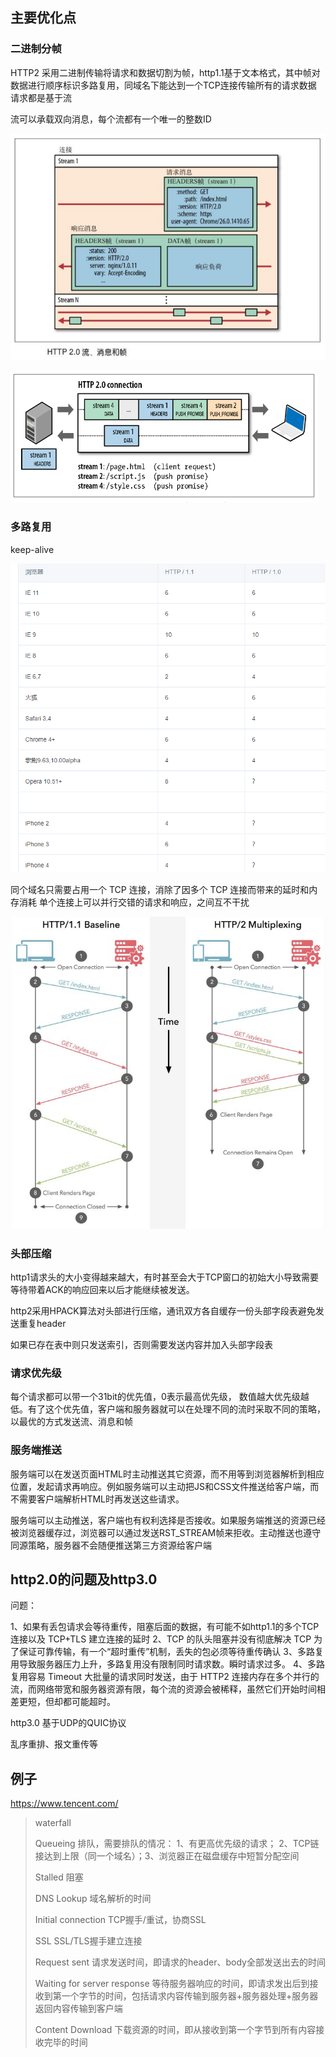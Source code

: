 ## 主要优化点

### 二进制分帧

HTTP2 采用二进制传输将请求和数据切割为帧，http1.1基于文本格式，其中帧对数据进行顺序标识多路复用，同域名下能达到一个TCP连接传输所有的请求数据 请求都是基于流

流可以承载双向消息，每个流都有一个唯一的整数ID

![ae5418b7da1c6593fd6addad0310faa5_720w](.\ae5418b7da1c6593fd6addad0310faa5_720w.jpg)

![d9f07162d5391641b7a2645a61b24fc0_720w](.\d9f07162d5391641b7a2645a61b24fc0_720w.png)

### 多路复用

keep-alive

![企业微信截图_1657851423397](.\企业微信截图_1657851423397.png)

同个域名只需要占用一个 TCP 连接，消除了因多个 TCP 连接而带来的延时和内存消耗
单个连接上可以并行交错的请求和响应，之间互不干扰

![b1e608ddb7493608efea3e76912aabe1_720w](.\b1e608ddb7493608efea3e76912aabe1_720w.jpg)

### 头部压缩

http1请求头的大小变得越来越大，有时甚至会大于TCP窗口的初始大小导致需要等待带着ACK的响应回来以后才能继续被发送。

http2采用HPACK算法对头部进行压缩，通讯双方各自缓存一份头部字段表避免发送重复header

如果已存在表中则只发送索引，否则需要发送内容并加入头部字段表



### 请求优先级

每个请求都可以带一个31bit的优先值，0表示最高优先级， 数值越大优先级越低。有了这个优先值，客户端和服务器就可以在处理不同的流时采取不同的策略，以最优的方式发送流、消息和帧

### 服务端推送

服务端可以在发送页面HTML时主动推送其它资源，而不用等到浏览器解析到相应位置，发起请求再响应。例如服务端可以主动把JS和CSS文件推送给客户端，而不需要客户端解析HTML时再发送这些请求。

服务端可以主动推送，客户端也有权利选择是否接收。如果服务端推送的资源已经被浏览器缓存过，浏览器可以通过发送RST_STREAM帧来拒收。主动推送也遵守同源策略，服务器不会随便推送第三方资源给客户端



## http2.0的问题及http3.0

问题：

1、如果有丢包请求会等待重传，阻塞后面的数据，有可能不如http1.1的多个TCP连接以及 TCP+TLS 建立连接的延时
2、TCP 的队头阻塞并没有彻底解决 TCP 为了保证可靠传输，有一个“超时重传”机制，丢失的包必须等待重传确认
3、多路复用导致服务器压力上升，多路复用没有限制同时请求数。瞬时请求过多。
4、多路复用容易 Timeout  大批量的请求同时发送，由于 HTTP2 连接内存在多个并行的流，而网络带宽和服务器资源有限，每个流的资源会被稀释，虽然它们开始时间相差更短，但却都可能超时。

http3.0
基于UDP的QUIC协议

乱序重排、报文重传等

## 例子

https://www.tencent.com/

> waterfall
>
> Queueing 排队，需要排队的情况： 1、有更高优先级的请求； 2、TCP链接达到上限（同一个域名）；3、浏览器正在磁盘缓存中短暂分配空间
>
> Stalled 阻塞
>
> DNS Lookup 域名解析的时间
>
> Initial connection TCP握手/重试，协商SSL
>
> SSL SSL/TLS握手建立连接
>
> Request sent 请求发送时间，即请求的header、body全部发送出去的时间
>
> Waiting for server response 等待服务器响应的时间，即请求发出后到接收到第一个字节的时间，包括请求内容传输到服务器+服务器处理+服务器返回内容传输到客户端
>
> Content Download 下载资源的时间，即从接收到第一个字节到所有内容接收完毕的时间





